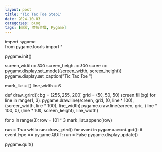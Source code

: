 ```yaml
---
layout: post
title: "Tic Tac Toe Step1"
date: 2024-10-03
categories: blog
tags: [學習, 益智遊戲, Pygame]
---
```



import pygame  
from pygame.locals import *  

pygame.init()

screen_width = 300
screen_height = 300
screen = pygame.display.set_mode((screen_width, screen_height))
pygame.display.set_caption("Tic Tac Toe ")

mark_list = []
line_width = 6
 
def draw_grird():
    bg = (255, 255, 200)
    grid = (50, 50, 50)
    screen.fill(bg)
    for line in range(1, 3):
        pygame.draw.line(screen, grid, (0, line * 100), (screen_width, line * 100), line_width)
        pygame.draw.line(screen, grid, (line * 100, 0), (line * 100, screen_height), line_width)

for x in range(3):
    row = [0] * 3
    mark_list.append(row)

run = True
while run:
    draw_grird()
    for event in pygame.event.get():
        if event.type == pygame.QUIT:
            run = False
    pygame.display.update()

pygame.quit()
